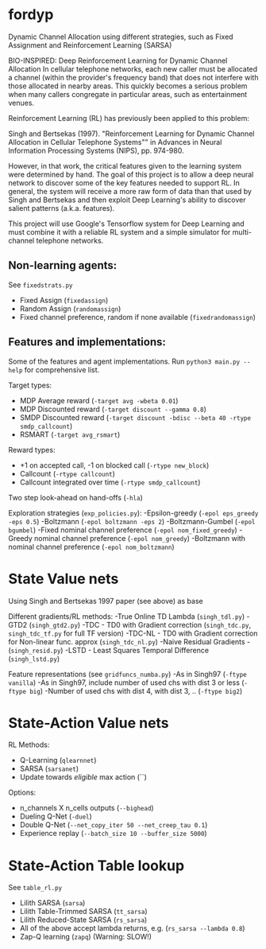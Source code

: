 # fordyp
Dynamic Channel Allocation using different strategies, such as Fixed Assignment and Reinforcement Learning (SARSA)

BIO-INSPIRED: Deep Reinforcement Learning for Dynamic Channel Allocation
In cellular telephone networks, each new caller must be allocated a channel
(within the provider's frequency band) that does not interfere with those
allocated in nearby areas.  This quickly becomes a serious problem when
many callers congregate in particular areas, such as entertainment venues.

Reinforcement Learning (RL) has previously been applied to this problem:

Singh and Bertsekas (1997).  "Reinforcement Learning for Dynamic Channel
Allocation in Cellular Telephone Systems"" in Advances in Neural
Information Processing Systems (NIPS), pp. 974-980.

However, in that work, the critical features given to the learning system were determined by hand.
The goal of this project is to allow a deep neural network to discover
some of the key features needed to support RL.  In general, the system will
receive a more raw form of data than that used by Singh and Bertsekas and
then exploit Deep Learning's ability to discover salient patterns (a.k.a. features).

This project will use Google's Tensorflow system for Deep Learning and must
combine it with a reliable RL system and a simple simulator for multi-channel
telephone networks.

## Non-learning agents:
See `fixedstrats.py`
- Fixed Assign (`fixedassign`)
- Random Assign (`randomassign`)
- Fixed channel preference, random if none available (`fixedrandomassign`)

## Features and implementations:
Some of the features and agent implementations. Run `python3 main.py --help` for comprehensive list.

Target types: 
- MDP Average reward (`-target avg -wbeta 0.01`)
- MDP Discounted reward (`-target discount --gamma 0.8`)
- SMDP Discounted reward (`-target discount -bdisc --beta 40 -rtype smdp_callcount`)
- RSMART (`-target avg_rsmart`)

Reward types:
- +1 on accepted call, -1 on blocked call (`-rtype new_block`)
- Callcount (`-rtype callcount`)
- Callcount integrated over time (`-rtype smdp_callcount`)

Two step look-ahead on hand-offs (`-hla`)

Exploration strategies (`exp_policies.py`):
-Epsilon-greedy (`-epol eps_greedy -eps 0.5`)
-Boltzmann (`-epol boltzmann -eps 2`)
-Boltzmann-Gumbel (`-epol bgumbel`)
-Fixed nominal channel preference (`-epol nom_fixed_greedy`)
-Greedy nominal channel preference (`-epol nom_greedy`)
-Boltzmann with nominal channel preference (`-epol nom_boltzmann`)

# State Value nets
Using Singh and Bertsekas 1997 paper (see above) as base

Different gradients/RL methods:
-True Online TD Lambda (`singh_tdl.py`)
-GTD2 (`singh_gtd2.py`)
-TDC - TD0 with Gradient correction (`singh_tdc.py`, `singh_tdc_tf.py` for full TF version)
-TDC-NL - TD0 with Gradient correction for Non-linear func. approx (`singh_tdc_nl.py`)
-Naive Residual Gradients - (`singh_resid.py`)
-LSTD - Least Squares Temporal Difference (`singh_lstd.py`)

Feature representations (see `gridfuncs_numba.py`)
-As in Singh97 (`-ftype vanilla`)
-As in Singh97, include number of used chs with dist 3 or less (`-ftype big`)
-Number of used chs with dist 4, with dist 3, .. (`-ftype big2`)

# State-Action Value nets
RL Methods:
- Q-Learning (`qlearnnet`)
- SARSA (`sarsanet`)
- Update towards _eligible_ max action (``)

Options:
- n\_channels X n\_cells outputs (`--bighead`)
- Dueling Q-Net (`-duel`)
- Double Q-Net (`--net_copy_iter 50 --net_creep_tau 0.1`)
- Experience replay (`--batch_size 10 --buffer_size 5000`)

# State-Action Table lookup
See `table_rl.py`
- Lilith SARSA (`sarsa`)
- Lilith Table-Trimmed SARSA (`tt_sarsa`)
- Lilith Reduced-State SARSA (`rs_sarsa`)
- All of the above accept lambda returns, e.g. (`rs_sarsa --lambda 0.8`)
- Zap-Q learning (`zapq`) (Warning: SLOW!)
